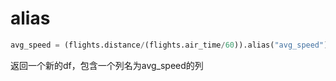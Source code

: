 # alias

```python
avg_speed = (flights.distance/(flights.air_time/60)).alias("avg_speed")
```

返回一个新的df，包含一个列名为avg_speed的列